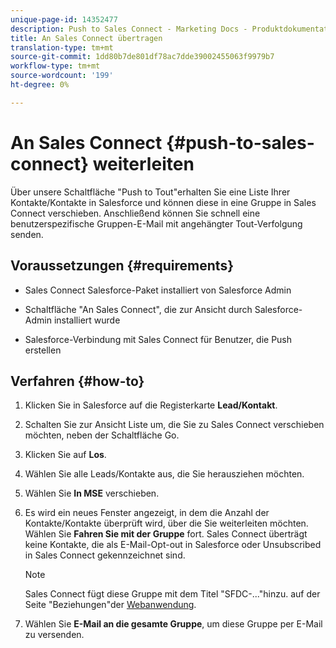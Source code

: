 ```yaml
---
unique-page-id: 14352477
description: Push to Sales Connect - Marketing Docs - Produktdokumentation
title: An Sales Connect übertragen
translation-type: tm+mt
source-git-commit: 1dd80b7de801df78ac7dde39002455063f9979b7
workflow-type: tm+mt
source-wordcount: '199'
ht-degree: 0%

---
```



# An Sales Connect {#push-to-sales-connect} weiterleiten

Über unsere Schaltfläche &quot;Push to Tout&quot;erhalten Sie eine Liste Ihrer Kontakte/Kontakte in Salesforce und können diese in eine Gruppe in Sales Connect verschieben. Anschließend können Sie schnell eine benutzerspezifische Gruppen-E-Mail mit angehängter Tout-Verfolgung senden.

## Voraussetzungen {#requirements}

* Sales Connect Salesforce-Paket installiert von Salesforce Admin

* Schaltfläche &quot;An Sales Connect&quot;, die zur Ansicht durch Salesforce-Admin installiert wurde

* Salesforce-Verbindung mit Sales Connect für Benutzer, die Push erstellen

## Verfahren {#how-to}

1. Klicken Sie in Salesforce auf die Registerkarte **Lead/Kontakt**.
1. Schalten Sie zur Ansicht Liste um, die Sie zu Sales Connect verschieben möchten, neben der Schaltfläche Go.
1. Klicken Sie auf **Los**.
1. Wählen Sie alle Leads/Kontakte aus, die Sie herausziehen möchten.
1. Wählen Sie **In MSE** verschieben.
1. Es wird ein neues Fenster angezeigt, in dem die Anzahl der Kontakte/Kontakte überprüft wird, über die Sie weiterleiten möchten. Wählen Sie **Fahren Sie mit der Gruppe** fort. Sales Connect überträgt keine Kontakte, die als E-Mail-Opt-out in Salesforce oder Unsubscribed in Sales Connect gekennzeichnet sind.

   >[!NOTE]
   >
   >Sales Connect fügt diese Gruppe mit dem Titel &quot;SFDC-...&quot;hinzu. auf der Seite &quot;Beziehungen&quot;der [Webanwendung](http://toutapp.com/login).

1. Wählen Sie **E-Mail an die gesamte Gruppe**, um diese Gruppe per E-Mail zu versenden.
